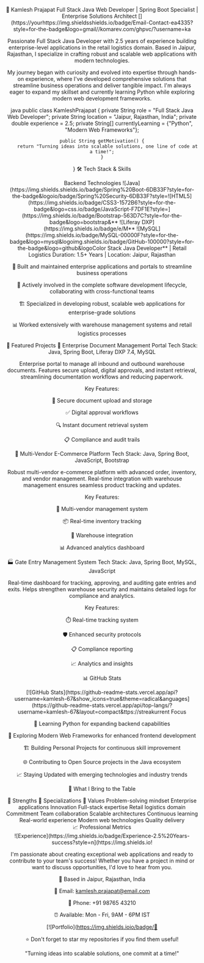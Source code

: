 <div align="center">
🚀 Kamlesh Prajapat
Full Stack Java Web Developer | Spring Boot Specialist | Enterprise Solutions Architect
[](https://yourhttps://img.shieldsshields.io/badge/Email-Contact-ea4335?style=for-the-badge&logo=gmail//komarev.com/ghpvc/?username=ka

Passionate Full Stack Java Developer with 2.5 years of experience building enterprise-level applications in the retail logistics domain. Based in Jaipur, Rajasthan, I specialize in crafting robust and scalable web applications with modern technologies.

My journey began with curiosity and evolved into expertise through hands-on experience, where I've developed comprehensive solutions that streamline business operations and deliver tangible impact. I'm always eager to expand my skillset and currently learning Python while exploring modern web development frameworks.

java
public class KamleshPrajapat {
    private String role = "Full Stack Java Web Developer";
    private String location = "Jaipur, Rajasthan, India";
    private double experience = 2.5;
    private String[] currentlyLearning = {"Python", "Modern Web Frameworks"};
    
    public String getMotivation() {
        return "Turning ideas into scalable solutions, one line of code at a time!";
    }
}
🛠️ Tech Stack & Skills
<div align="center">
Backend Technologies
![Java](https://img.shields.shields.io/badge/Spring%20Boot-6DB33F?style=for-the-badge&logoio/badge/Spring%20Security-6DB33F?style=![HTML5](https://img.shields.io/badge/CSS3-1572B6?style=for-the-badge&logo=css.io/badge/JavaScript-F7DF1E?style=](https://img.shields.io/badge/Bootstrap-563D7C?style=for-the-badge&logo=bootstrap&**
![Liferay DXP](https://img.shields.io/badge/e/M**
![MySQL](https://img.shields.io/badge/MySQL-00000F?style=for-the-badge&logo=mysql&logoimg.shields.io/badge/GitHub-100000?style=for-the-badge&logo=github&logoColor Stack Java Developer** | Retail Logistics
Duration: 1.5+ Years | Location: Jaipur, Rajasthan

🚀 Built and maintained enterprise applications and portals to streamline business operations

👥 Actively involved in the complete software development lifecycle, collaborating with cross-functional teams

🏗️ Specialized in developing robust, scalable web applications for enterprise-grade solutions

📊 Worked extensively with warehouse management systems and retail logistics processes

🚀 Featured Projects
🏢 Enterprise Document Management Portal
Tech Stack: Java, Spring Boot, Liferay DXP 7.4, MySQL

Enterprise portal to manage all inbound and outbound warehouse documents. Features secure upload, digital approvals, and instant retrieval, streamlining documentation workflows and reducing paperwork.

Key Features:

🔐 Secure document upload and storage

✅ Digital approval workflows

🔍 Instant document retrieval system

📋 Compliance and audit trails

🛒 Multi-Vendor E-Commerce Platform
Tech Stack: Java, Spring Boot, JavaScript, Bootstrap

Robust multi-vendor e-commerce platform with advanced order, inventory, and vendor management. Real-time integration with warehouse management ensures seamless product tracking and updates.

Key Features:

👥 Multi-vendor management system

📦 Real-time inventory tracking

🚚 Warehouse integration

📊 Advanced analytics dashboard

🏭 Gate Entry Management System
Tech Stack: Java, Spring Boot, MySQL, JavaScript

Real-time dashboard for tracking, approving, and auditing gate entries and exits. Helps strengthen warehouse security and maintains detailed logs for compliance and analytics.

Key Features:

⏱️ Real-time tracking system

🛡️ Enhanced security protocols

📋 Compliance reporting

📈 Analytics and insights

📊 GitHub Stats
<div align="center">
[![GitHub Stats](https://github-readme-stats.vercel.app/api?username=kamlesh-67&show_icons=true&theme=radical&anguages](https://github-readme-stats.vercel.app/api/top-langs/?username=kamlesh-67&layout=compact&ttps://streakurrent Focus

🐍 Learning Python for expanding backend capabilities

🚀 Exploring Modern Web Frameworks for enhanced frontend development

🏗️ Building Personal Projects for continuous skill improvement

🌐 Contributing to Open Source projects in the Java ecosystem

📈 Staying Updated with emerging technologies and industry trends

🌟 What I Bring to the Table
<div align="center">
💪 Strengths	🎯 Specializations	🚀 Values
Problem-solving mindset	Enterprise applications	Innovation
Full-stack expertise	Retail logistics domain	Commitment
Team collaboration	Scalable architectures	Continuous learning
Real-world experience	Modern web technologies	Quality delivery
</div>
📈 Professional Metrics
<div align="center">
![Experience](https://img.shields.io/badge/Experience-2.5%20Years-success?style=n](https://img.shields.io!

I'm passionate about creating exceptional web applications and ready to contribute to your team's success! Whether you have a project in mind or want to discuss opportunities, I'd love to hear from you.

<div align="center">
📍 Based in Jaipur, Rajasthan, India

📧 Email: kamlesh.prajapat@email.com

📱 Phone: +91 98765 43210

⏰ Available: Mon - Fri, 9AM - 6PM IST

[![Portfolio](https://img.shields.ioio/badge/📧

⭐ Don't forget to star my repositories if you find them useful!

"Turning ideas into scalable solutions, one commit at a time!"

</div>
